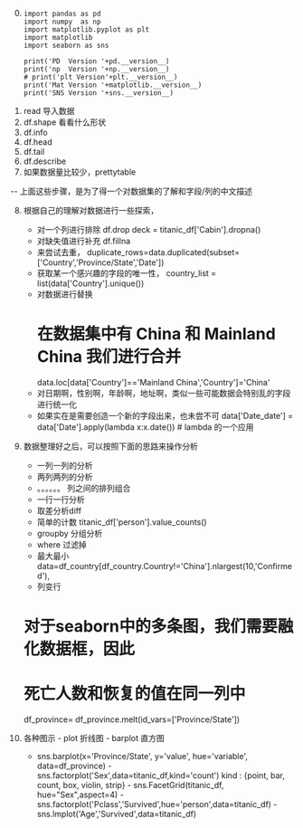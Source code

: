 0. 
	```
	import pandas as pd
	import numpy  as np
	import matplotlib.pyplot as plt
	import matplotlib 
	import seaborn as sns

	print('PD  Version '+pd.__version__)
	print('np  Version '+np.__version__)
	# print('plt Version'+plt.__version__)
	print('Mat Version '+matplotlib.__version__)
	print('SNS Version '+sns.__version__)

	```
1. read 导入数据
2. df.shape 看看什么形状
3. df.info
4. df.head
5. df.tail
6. df.describe
7. 如果数据量比较少，prettytable 

-- 上面这些步骤，是为了得一个对数据集的了解和字段/列的中文描述

8. 根据自己的理解对数据进行一些探索，

   - 对一个列进行排除 df.drop
     deck = titanic_df['Cabin'].dropna()
   - 对缺失值进行补充 df.fillna
   - 来尝试去重，
   		duplicate_rows=data.duplicated(subset=['Country','Province/State','Date'])
   - 获取某一个感兴趣的字段的唯一性，
   		country_list = list(data['Country'].unique())
   - 对数据进行替换  
   		#  在数据集中有 China 和 Mainland China 我们进行合并
		data.loc[data['Country']=='Mainland China','Country']='China'
   - 对日期啊，性别啊，年龄啊，地址啊，类似一些可能数据会特别乱的字段进行统一化
   - 如果实在是需要创造一个新的字段出来，也未尝不可
   		data['Date_date'] = data['Date'].apply(lambda x:x.date()) # lambda 的一个应用		
9. 数据整理好之后，可以按照下面的思路来操作分析
   - 一列一列的分析
   - 两列两列的分析
   - 。。。。。。 列之间的排列组合
   - 一行一行分析
   - 取差分析diff
   - 简单的计数
     titanic_df['person'].value_counts()
   - groupby 分组分析
   - where   过滤掉
   - 最大最小 
   	data=df_country[df_country.Country!='China'].nlargest(10,'Confirmed'),
   - 列变行 
    # 对于seaborn中的多条图，我们需要融化数据框，因此
	# 死亡人数和恢复的值在同一列中
	df_province= df_province.melt(id_vars=['Province/State'])
 10. 各种图示 
 	- plot 折线图
 	- barplot 直方图  
 	  * sns.barplot(x='Province/State', y='value', hue='variable', data=df_province)
 	- sns.factorplot('Sex',data=titanic_df,kind='count')
 	  kind : {point, bar, count, box, violin, strip}
 	- sns.FacetGrid(titanic_df, hue="Sex",aspect=4)
 	- sns.factorplot('Pclass','Survived',hue='person',data=titanic_df)
 	- sns.lmplot('Age','Survived',data=titanic_df)